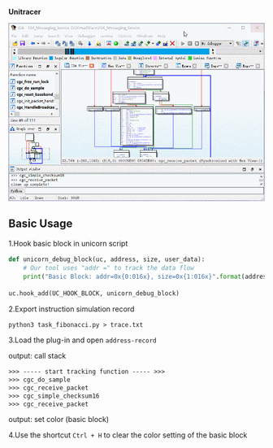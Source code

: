 **Unitracer**

![demo](pictures/demo.gif)

## Basic Usage

1.Hook basic block in unicorn script

```python
def unicorn_debug_block(uc, address, size, user_data):
    # Our tool uses "addr =" to track the data flow
    print("Basic Block: addr=0x{0:016x}, size=0x{1:016x}".format(address, size))
    
uc.hook_add(UC_HOOK_BLOCK, unicorn_debug_block)
```

2.Export instruction simulation record

```shell
python3 task_fibonacci.py > trace.txt 
```

3.Load the plug-in and open `address-record`

output: call stack

```shell
>>> ----- start tracking function ----- >>>
>>> cgc_do_sample
>>> cgc_receive_packet
>>> cgc_simple_checksum16
>>> cgc_receive_packet
```

output: set color (basic block)

4.Use the shortcut `Ctrl + H` to clear the color setting of the basic block



